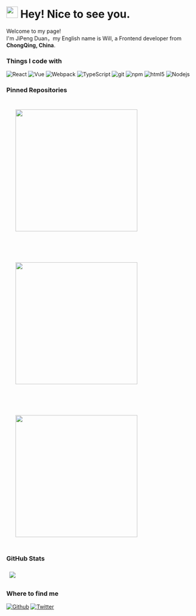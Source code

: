 <h1><img src="https://emojis.slackmojis.com/emojis/images/1531849430/4246/blob-sunglasses.gif?1531849430" width="30"/> Hey! Nice to see you.</h1>


<p>Welcome to my page! </br> I'm JiPeng Duan，my English name is Will, a Frontend developer from <img src="https://www.webfx.com/wp-content/themes/fx/assets/img/tools/emoji-cheat-sheet/graphics/emojis/cn.png" width="13"/> <b>ChongQing, China</b>.
<h3>Things I code with</h3>
<p>
  <img alt="React" src="https://img.shields.io/badge/-React-45b8d8?style=flat-square&logo=react&logoColor=white" />
  <img alt="Vue" src="https://img.shields.io/badge/-Vue-43853d?style=flat-square&logo=Vue.js&logoColor=white" />
  <img alt="Webpack" src="https://img.shields.io/badge/-Webpack-8DD6F9?style=flat-square&logo=webpack&logoColor=white" /> 
  <img alt="TypeScript" src="https://img.shields.io/badge/-TypeScript-007ACC?style=flat-square&logo=typescript&logoColor=white" />
  <img alt="git" src="https://img.shields.io/badge/-Git-F05032?style=flat-square&logo=git&logoColor=white" />
  <img alt="npm" src="https://img.shields.io/badge/-NPM-CB3837?style=flat-square&logo=npm&logoColor=white" />
  <img alt="html5" src="https://img.shields.io/badge/-HTML5-E34F26?style=flat-square&logo=html5&logoColor=white" />
  <img alt="Nodejs" src="https://img.shields.io/badge/-Nodejs-43853d?style=flat-square&logo=Node.js&logoColor=white" />
</p>

<h3> Pinned Repositories</h3>
<div style="margin-bottom:1rem">
<a style="display:block;" href="https://github.com/enoshima7/my-cv">
   <img align="center" style="width:320px;padding:16px;margin:0.5rem" src="https://github-readme-stats.vercel.app/api/pin/?username=enoshima7&repo=my-cv" />
</a>
  </div>
  <br/>
  <div style="margin-bottom:1rem">
<a style="display:block" href="https://github.com/enoshima7/sep-web-imitatation">
   <img align="center" style="width:320px;padding:16px;margin:0.5rem" src="https://github-readme-stats.vercel.app/api/pin/?username=enoshima7&repo=sep-web-imitatation" />
</a>
  </div>
  <br/>
  <div style="margin-bottom:1rem">
<a style="display:block" href="https://github.com/enoshima7/pokemon-app">
   <img align="center" style="width:320px;padding:16px;margin:0.5rem" src="https://github-readme-stats.vercel.app/api/pin/?username=enoshima7&repo=pokemon-app" />
</a>
  </div>
  
<h3> GitHub Stats </h3>
<a href="https://github.com/braydoncoyer">
  <img align="center" style="margin:0.5rem" src="https://github-readme-stats.vercel.app/api/?username=enoshima7&show_icons=true&theme=radical" />
</a>

<h3>Where to find me</h3>
<p><a href="https://github.com/enoshima7" target="_blank"><img alt="Github" src="https://img.shields.io/badge/GitHub-%2312100E.svg?&style=for-the-badge&logo=Github&logoColor=white" /></a> <a href="https://twitter.com/enoshima7" target="_blank"><img alt="Twitter" src="https://img.shields.io/badge/twitter-%231DA1F2.svg?&style=for-the-badge&logo=twitter&logoColor=white" /></a>
</p>
